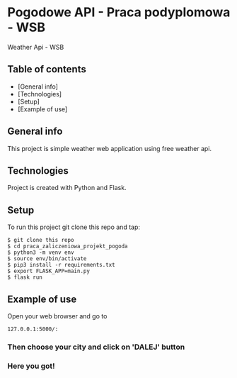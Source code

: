 # Pogodowe API - Praca podyplomowa - WSB
Weather Api - WSB
## Table of contents
* [General info]
* [Technologies]
* [Setup]
* [Example of use]
## General info
This project is simple weather web application using free weather api.
## Technologies
Project is created with Python and Flask. 
## Setup
To run this project git clone this repo and tap:
```
$ git clone this repo
$ cd praca_zaliczeniowa_projekt_pogoda
$ python3 -m venv env
$ source env/bin/activate
$ pip3 install -r requirements.txt
$ export FLASK_APP=main.py
$ flask run 
```
## Example of use

Open your web browser and go to 
```
127.0.0.1:5000/:
```

### Then choose your city and click on 'DALEJ' button
### Here you got!
